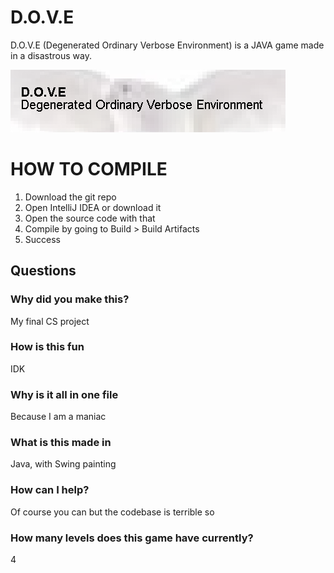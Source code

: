 # D.O.V.E
D.O.V.E (Degenerated Ordinary Verbose Environment) is a JAVA game made in a disastrous way. 

![alt text](https://github.com/MarkMrGamer/dove/blob/main/src/resources/images/logo.png)

# HOW TO COMPILE
1. Download the git repo
2. Open IntelliJ IDEA or download it
3. Open the source code with that
4. Compile by going to Build > Build Artifacts
5. Success

## Questions

### Why did you make this?
My final CS project

### How is this fun
IDK

### Why is it all in one file
Because I am a maniac 

### What is this made in
Java, with Swing painting

### How can I help?
Of course you can but the codebase is terrible so

### How many levels does this game have currently?
4

